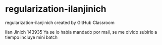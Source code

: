 # regularization-ilanjinich
regularization-ilanjinich created by GitHub Classroom

Ilan Jinich
143935
Ya se lo habia mandado por mail, se me olvido subirlo a tiempo
incluye mini batch
